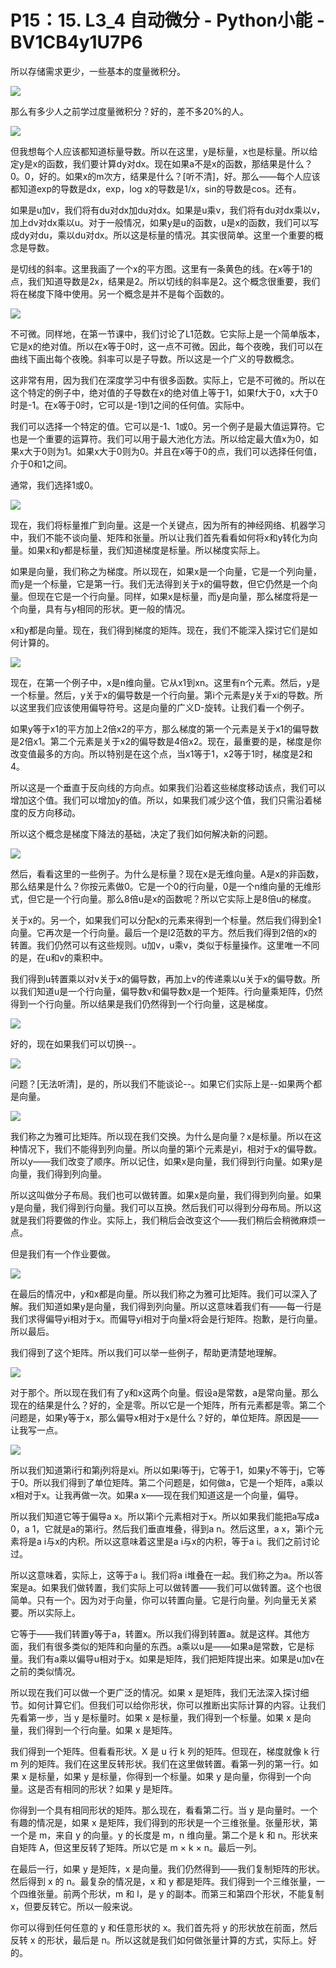 # P15：15. L3_4 自动微分 - Python小能 - BV1CB4y1U7P6

所以存储需求更少，一些基本的度量微积分。

![](img/5b9a9c5539229510f04744e47ad8a89c_1.png)

那么有多少人之前学过度量微积分？好的，差不多20%的人。

![](img/5b9a9c5539229510f04744e47ad8a89c_3.png)

但我想每个人应该都知道标量导数。所以在这里，y是标量，x也是标量。所以给定y是x的函数，我们要计算dy对dx。现在如果a不是x的函数，那结果是什么？0。0，好的。如果x的m次方，结果是什么？[听不清]，好。那么——每个人应该都知道exp的导数是dx，exp，log x的导数是1/x，sin的导数是cos。还有。

如果是u加v，我们将有du对dx加du对dx。如果是u乘v，我们将有du对dx乘以v，加上dv对dx乘以u。对于一般情况，如果y是u的函数，u是x的函数，我们可以写成dy对du，乘以du对dx。所以这是标量的情况。其实很简单。这里一个重要的概念是导数。

是切线的斜率。这里我画了一个x的平方图。这里有一条黄色的线。在x等于1的点，我们知道导数是2x，结果是2。所以切线的斜率是2。这个概念很重要，我们将在梯度下降中使用。另一个概念是并不是每个函数的。

![](img/5b9a9c5539229510f04744e47ad8a89c_5.png)

不可微。同样地，在第一节课中，我们讨论了L1范数。它实际上是一个简单版本，它是x的绝对值。所以在x等于0时，这一点不可微。因此，每个夜晚，我们可以在曲线下画出每个夜晚。斜率可以是子导数。所以这是一个广义的导数概念。

这非常有用，因为我们在深度学习中有很多函数。实际上，它是不可微的。所以在这个特定的例子中，绝对值的子导数在x的绝对值上等于1，如果f大于0，x大于0时是-1。在x等于0时，它可以是-1到1之间的任何值。实际中。

我们可以选择一个特定的值。它可以是-1、1或0。另一个例子是最大值运算符。它也是一个重要的运算符。我们可以用于最大池化方法。所以给定最大值x为0，如果x大于0则为1。如果x大于0则为0。并且在x等于0的点，我们可以选择任何值，介于0和1之间。

通常，我们选择1或0。

![](img/5b9a9c5539229510f04744e47ad8a89c_7.png)

现在，我们将标量推广到向量。这是一个关键点，因为所有的神经网络、机器学习中，我们不能不谈向量、矩阵和张量。所以让我们首先看看如何将x和y转化为向量。如果x和y都是标量，我们知道梯度是标量。所以梯度实际上。

如果是向量，我们称之为梯度。所以现在，如果x是一个向量，它是一个列向量，而y是一个标量，它是第一行。我们无法得到关于x的偏导数，但它仍然是一个向量。但现在它是一个行向量。同样，如果x是标量，而y是向量，那么梯度将是一个向量，具有与y相同的形状。更一般的情况。

x和y都是向量。现在，我们得到梯度的矩阵。现在，我们不能深入探讨它们是如何计算的。

![](img/5b9a9c5539229510f04744e47ad8a89c_9.png)

现在，在第一个例子中，x是n维向量。它从x1到xn。这里有n个元素。然后，y是一个标量。然后，y关于x的偏导数是一个行向量。第i个元素是y关于xi的导数。所以这里我们应该使用偏导符号。这是向量的广义D-旋转。让我们看一个例子。

如果y等于x1的平方加上2倍x2的平方，那么梯度的第一个元素是关于x1的偏导数是2倍x1。第二个元素是关于x2的偏导数是4倍x2。现在，最重要的是，梯度是你改变值最多的方向。所以特别是在这个点，当x1等于1，x2等于1时，梯度是2和4。

所以这是一个垂直于反向线的方向点。如果我们沿着这些梯度移动该点，我们可以增加这个值。我们可以增加y的值。所以，如果我们减少这个值，我们只需沿着梯度的反方向移动。

所以这个概念是梯度下降法的基础，决定了我们如何解决新的问题。

![](img/5b9a9c5539229510f04744e47ad8a89c_11.png)

然后，看看这里的一些例子。为什么是标量？现在x是无维向量。A是x的非函数，那么结果是什么？你按元素做0。它是一个0的行向量，0是一个n维向量的无维形式，但它是一个行向量。那么8倍u是x的函数呢？所以它实际上是8倍u的梯度。

关于x的。另一个，如果我们可以分配x的元素来得到一个标量。然后我们得到全1向量。它再次是一个行向量。最后一个是l2范数的平方。然后我们得到2倍的x的转置。我们仍然可以有这些规则。u加v，u乘v，类似于标量操作。这里唯一不同的是，在u和v的乘积中。

我们得到u转置乘以对v关于x的偏导数，再加上v的传递乘以u关于x的偏导数。所以我们知道u是一个行向量，偏导数v和偏导数x是一个矩阵。行向量乘矩阵，仍然得到一个行向量。所以结果是我们仍然得到一个行向量，这是梯度。

![](img/5b9a9c5539229510f04744e47ad8a89c_13.png)

好的，现在如果我们可以切换--。

![](img/5b9a9c5539229510f04744e47ad8a89c_15.png)

问题？[无法听清]，是的，所以我们不能谈论--。如果它们实际上是--如果两个都是向量。

![](img/5b9a9c5539229510f04744e47ad8a89c_17.png)

我们称之为雅可比矩阵。所以现在我们交换。为什么是向量？x是标量。所以在这种情况下，我们不能得到列向量。所以向量的第i个元素是yi，相对于x的偏导数。所以y——我们改变了顺序。所以记住，如果x是向量，我们得到行向量。如果y是向量，我们得到列向量。

所以这叫做分子布局。我们也可以做转置。如果x是向量，我们得到列向量。如果y是向量，我们得到行向量。我们可以互换。然后我们可以得到分母布局。所以这就是我们将要做的作业。实际上，我们稍后会改变这个——我们稍后会稍微麻烦一点。

但是我们有一个作业要做。

![](img/5b9a9c5539229510f04744e47ad8a89c_19.png)

在最后的情况中，y和x都是向量。所以我们称之为雅可比矩阵。我们可以深入了解。我们知道如果y是向量，我们得到列向量。所以这意味着我们有——每一行是我们求得偏导yi相对于x。而偏导yi相对于向量x将会是行矩阵。抱歉，是行向量。所以最后。

我们得到了这个矩阵。所以我们可以举一些例子，帮助更清楚地理解。

![](img/5b9a9c5539229510f04744e47ad8a89c_21.png)

对于那个。所以现在我们有了y和x这两个向量。假设a是常数，a是常向量。那么现在的结果是什么？好的，全是零。所以它是一个矩阵，所有元素都是零。第二个问题是，如果y等于x，那么偏导x相对于x是什么？好的，单位矩阵。原因是——让我写一点。

![](img/5b9a9c5539229510f04744e47ad8a89c_23.png)

所以我们知道第i行和第j列将是xi。所以如果i等于j，它等于1，如果y不等于j，它等于0。所以我们得到了单位矩阵。第二个问题是，如何做a，它是一个矩阵，a乘以x相对于x。让我再做一次。如果a x——现在我们知道这是一个向量，偏导。

所以我们知道它等于偏导a x。所以第i个元素相对于x。所以如果我们能把a写成a 0，a 1，它就是a的第i行。然后我们垂直堆叠，得到a n。然后这里，a x，第i个元素将是a i与x的内积。所以这意味着这里是a i与x的内积，等于a i。我们之前讨论过。

所以这意味着，实际上，这等于a i。我们将a i堆叠在一起。我们称之为a。所以答案是a。如果我们做转置，我们实际上可以做转置——我们可以做转置。这个也很简单。只有一个。因为对于向量，你可以转置向量。它是行向量。列向量无关紧要。所以实际上。

它等于——我们转置y等于a，转置x。所以我们得到转置a。就是这样。其他方面，我们有很多类似的矩阵和向量的东西。a乘以u是——如果a是常数，它是标量。我们有a乘以偏导u相对于x。如果是矩阵，我们把矩阵提出来。如果是u加v在之前的类似情况。

所以现在我们可以做一个更广泛的情况。如果 x 是矩阵，我们无法深入探讨细节。如何计算它们。但我们可以给你形状，你可以推断出实际计算的内容。让我们先看第一步，当 y 是标量时。如果 x 是标量，我们得到一个标量。如果 x 是向量，我们得到一个行向量。如果 x 是矩阵。

我们得到一个矩阵。但看看形状。X 是 u 行 k 列的矩阵。但现在，梯度就像 k 行 m 列的矩阵。我们在这里反转形状。我们在这里做转置。看第一列的第一行。如果 x 是标量，如果 y 是标量，你得到一个标量。如果 y 是向量，你得到一个向量。这是否有相同的形状？如果 y 是矩阵。

你得到一个具有相同形状的矩阵。那么现在，看看第二行。当 y 是向量时。一个有趣的情况是，如果 x 是矩阵，我们得到的形状是一个三维张量。张量形状，第一个是 m，来自 y 的向量。y 的长度是 m，n 维向量。第二个是 k 和 n。形状来自矩阵 A，但这里反转了矩阵。所以它是 m × k × n。最后一列。

在最后一行，如果 y 是矩阵，x 是向量。我们仍然得到——我们复制矩阵的形状。然后得到 x 的 n。最复杂的情况是，x 和 y 都是矩阵。我们得到一个三维张量，一个四维张量。前两个形状，m 和 l，是 y 的副本。而第三和第四个形状，不能复制 x，但要反转它。所以一般来说。

你可以得到任何任意的 y 和任意形状的 x。我们首先将 y 的形状放在前面，然后反转 x 的形状，最后是 n。所以这就是我们如何做张量计算的方式，实际上。好的。
